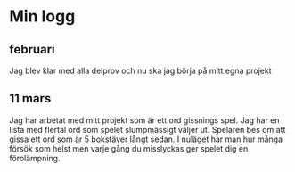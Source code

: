 Min logg
=============
februari
----------

Jag blev klar med alla delprov och nu ska jag börja på mitt egna projekt

11 mars
----------

Jag har arbetat med mitt projekt som är ett ord gissnings spel. Jag har en lista med flertal ord som spelet slumpmässigt väljer ut. Spelaren bes om att gissa ett ord som är 5 bokstäver långt sedan. I nuläget har man hur många försök som helst men varje gång du misslyckas ger spelet dig en förolämpning. 